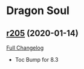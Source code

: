 # <DBM> Dragon Soul

## [r205](https://github.com/DeadlyBossMods/DBM-Cataclysm/tree/r205) (2020-01-14)
[Full Changelog](https://github.com/DeadlyBossMods/DBM-Cataclysm/compare/r204...r205)

- Toc Bump for 8.3  
